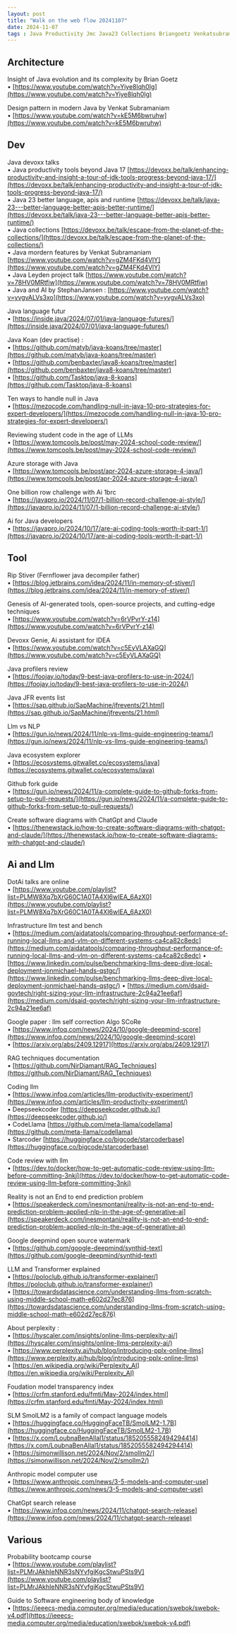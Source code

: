 ```yaml
---
layout: post
title: "Walk on the web flow 20241107"
date: 2024-11-07
tags : Java Productivity Jmc Java23 Collections Briangoetz Venkatsubramaniam Designpattern Ai Devoxx Devoxxgenie Intellij Leyden Llm Benchmark Infrastructure Score Selfcorrection Google Probability Softwareengineer Knowledge Rag Koan Null Handling Codellama Codingllm Deepseekcoder Stephanjanssen Dotai Watermark Deepmind Google Transformer Perplexity Foundationmodel Transparency Jfr Javamissioncontrol Slm Smollm2  Codereview Azure Azureit Llmexplain 1brc Nlp Fernflower Jade Decompiler Javadecompiler Stiver Ecosystem Explorer Anthropic Claude Computeruse Chatgpt Search Github Fork Diagram Schema Architecture
---
```


## Architecture  

Insight of Java evolution and its complexity by Brian Goetz        
	• [https://www.youtube.com/watch?v=Yiye8lqh0Ig](https://www.youtube.com/watch?v=Yiye8lqh0Ig)             

Design pattern in modern Java by Venkat Subramaniam        
	• [https://www.youtube.com/watch?v=kE5M6bwruhw](https://www.youtube.com/watch?v=kE5M6bwruhw)      

## Dev   

Java devoxx talks        
	• Java productivity tools beyond Java 17 [https://devoxx.be/talk/enhancing-productivity-and-insight-a-tour-of-jdk-tools-progress-beyond-java-17/](https://devoxx.be/talk/enhancing-productivity-and-insight-a-tour-of-jdk-tools-progress-beyond-java-17/)        
	• Java 23 better language, apis and runtime [https://devoxx.be/talk/java-23---better-language-better-apis-better-runtime/](https://devoxx.be/talk/java-23---better-language-better-apis-better-runtime/)       
	• Java collections [https://devoxx.be/talk/escape-from-the-planet-of-the-collections/](https://devoxx.be/talk/escape-from-the-planet-of-the-collections/)        
	• Java mordern features by Venkat Subramaniam  [https://www.youtube.com/watch?v=gZM4FKd4VlY](https://www.youtube.com/watch?v=gZM4FKd4VlY)         
	• Java Leyden project talk [https://www.youtube.com/watch?v=78HV0MRtfiw](https://www.youtube.com/watch?v=78HV0MRtfiw)        
	• Java and AI by StephanJansen : [https://www.youtube.com/watch?v=yvgvALVs3xo](https://www.youtube.com/watch?v=yvgvALVs3xo)             

Java language futur          
	• [https://inside.java/2024/07/01/java-language-futures/](https://inside.java/2024/07/01/java-language-futures/)       

Java Koan (dev practise) :       
	• [https://github.com/matyb/java-koans/tree/master](https://github.com/matyb/java-koans/tree/master)      
	• [https://github.com/benbaxter/java8-koans/tree/master](https://github.com/benbaxter/java8-koans/tree/master)        
	• [https://github.com/Tasktop/java-8-koans](https://github.com/Tasktop/java-8-koans)         

Ten ways to handle null in Java       
	• [https://mezocode.com/handling-null-in-java-10-pro-strategies-for-expert-developers/](https://mezocode.com/handling-null-in-java-10-pro-strategies-for-expert-developers/)       

Reviewing student code in the age of LLMs          
	• [https://www.tomcools.be/post/may-2024-school-code-review/](https://www.tomcools.be/post/may-2024-school-code-review/)        

Azure storage with Java      
	• [https://www.tomcools.be/post/apr-2024-azure-storage-4-java/](https://www.tomcools.be/post/apr-2024-azure-storage-4-java/)       

One billion row challenge with Ai 1brc       
	• [https://javapro.io/2024/11/07/1-billion-record-challenge-ai-style/](https://javapro.io/2024/11/07/1-billion-record-challenge-ai-style/)       

Ai for Java developers    
	• [https://javapro.io/2024/10/17/are-ai-coding-tools-worth-it-part-1/](https://javapro.io/2024/10/17/are-ai-coding-tools-worth-it-part-1/)     

## Tool   

Rip Stiver (Fernflower java decompiler father)      
	• [https://blog.jetbrains.com/idea/2024/11/in-memory-of-stiver/](https://blog.jetbrains.com/idea/2024/11/in-memory-of-stiver/)       

Genesis of AI-generated tools, open-source projects, and cutting-edge techniques      
	• [https://www.youtube.com/watch?v=6rVPvrY-z14](https://www.youtube.com/watch?v=6rVPvrY-z14)         

Devoxx Genie, Ai assistant for IDEA         
	• [https://www.youtube.com/watch?v=c5EyVLAXaGQ](https://www.youtube.com/watch?v=c5EyVLAXaGQ)       

Java profilers review     
	• [https://foojay.io/today/9-best-java-profilers-to-use-in-2024/](https://foojay.io/today/9-best-java-profilers-to-use-in-2024/)       

Java JFR events list      
	• [https://sap.github.io/SapMachine/jfrevents/21.html](https://sap.github.io/SapMachine/jfrevents/21.html)      

Llm vs NLP     
	• [https://gun.io/news/2024/11/nlp-vs-llms-guide-engineering-teams/](https://gun.io/news/2024/11/nlp-vs-llms-guide-engineering-teams/)       

Java ecosystem explorer     
	• [https://ecosystems.gitwallet.co/ecosystems/java](https://ecosystems.gitwallet.co/ecosystems/java)       

Github fork guide        
	• [https://gun.io/news/2024/11/a-complete-guide-to-github-forks-from-setup-to-pull-requests/](https://gun.io/news/2024/11/a-complete-guide-to-github-forks-from-setup-to-pull-requests/)         

Create software diagrams with ChatGpt and Claude        
	• [https://thenewstack.io/how-to-create-software-diagrams-with-chatgpt-and-claude/](https://thenewstack.io/how-to-create-software-diagrams-with-chatgpt-and-claude/)       

## Ai and Llm

DotAi talks are online      
	• [https://www.youtube.com/playlist?list=PLMW8Xq7bXrG60C1A0TA4XI6wIEA_6AzX0](https://www.youtube.com/playlist?list=PLMW8Xq7bXrG60C1A0TA4XI6wIEA_6AzX0)      

Infrastructure llm test and bench          
	• [https://medium.com/aidatatools/comparing-throughput-performance-of-running-local-llms-and-vlm-on-different-systems-ca4ca82c8edc](https://medium.com/aidatatools/comparing-throughput-performance-of-running-local-llms-and-vlm-on-different-systems-ca4ca82c8edc) 
	• [https://www.linkedin.com/pulse/benchmarking-llms-deep-dive-local-deployment-jonmichael-hands-qstgc/](https://www.linkedin.com/pulse/benchmarking-llms-deep-dive-local-deployment-jonmichael-hands-qstgc/) 
	• [https://medium.com/dsaid-govtech/right-sizing-your-llm-infrastructure-2c94a21ee6af](https://medium.com/dsaid-govtech/right-sizing-your-llm-infrastructure-2c94a21ee6af)  

Google paper : llm self correction Algo SCoRe        
	• [https://www.infoq.com/news/2024/10/google-deepmind-score](https://www.infoq.com/news/2024/10/google-deepmind-score)    
	• [https://arxiv.org/abs/2409.12917](https://arxiv.org/abs/2409.12917)    

RAG techniques documentation          
	• [https://github.com/NirDiamant/RAG_Techniques](https://github.com/NirDiamant/RAG_Techniques)       

Coding llm         
	• [https://www.infoq.com/articles/llm-productivity-experiment/](https://www.infoq.com/articles/llm-productivity-experiment/)      
	• Deepseekcoder  [https://deepseekcoder.github.io/](https://deepseekcoder.github.io/)         
	• CodeLlama [https://github.com/meta-llama/codellama](https://github.com/meta-llama/codellama)      
	• Starcoder [https://huggingface.co/bigcode/starcoderbase](https://huggingface.co/bigcode/starcoderbase)     

Code review with llm           
	• [https://dev.to/docker/how-to-get-automatic-code-review-using-llm-before-committing-3nkj](https://dev.to/docker/how-to-get-automatic-code-review-using-llm-before-committing-3nkj)      

Reality is not an End to end prediction problem       
	• [https://speakerdeck.com/inesmontani/reality-is-not-an-end-to-end-prediction-problem-applied-nlp-in-the-age-of-generative-ai](https://speakerdeck.com/inesmontani/reality-is-not-an-end-to-end-prediction-problem-applied-nlp-in-the-age-of-generative-ai)       

Google deepmind open source watermark       
	• [https://github.com/google-deepmind/synthid-text](https://github.com/google-deepmind/synthid-text)          

LLM and Transformer explained        
	• [https://poloclub.github.io/transformer-explainer/](https://poloclub.github.io/transformer-explainer/)        
	• [https://towardsdatascience.com/understanding-llms-from-scratch-using-middle-school-math-e602d27ec876](https://towardsdatascience.com/understanding-llms-from-scratch-using-middle-school-math-e602d27ec876)        

About perplexity :       
	• [https://hyscaler.com/insights/online-llms-perplexity-ai/](https://hyscaler.com/insights/online-llms-perplexity-ai/)        
	• [https://www.perplexity.ai/hub/blog/introducing-pplx-online-llms](https://www.perplexity.ai/hub/blog/introducing-pplx-online-llms)    
	• [https://en.wikipedia.org/wiki/Perplexity_AI](https://en.wikipedia.org/wiki/Perplexity_AI)             
	

Foudation model transparency index       
	• [https://crfm.stanford.edu/fmti/May-2024/index.html](https://crfm.stanford.edu/fmti/May-2024/index.html)       

SLM  SmolLM2 is a family of compact language models          
	• [https://huggingface.co/HuggingFaceTB/SmolLM2-1.7B](https://huggingface.co/HuggingFaceTB/SmolLM2-1.7B)       
	• [https://x.com/LoubnaBenAllal1/status/1852055582494294414](https://x.com/LoubnaBenAllal1/status/1852055582494294414)        
	• [https://simonwillison.net/2024/Nov/2/smollm2/](https://simonwillison.net/2024/Nov/2/smollm2/)       

Anthropic model computer use          
	• [https://www.anthropic.com/news/3-5-models-and-computer-use](https://www.anthropic.com/news/3-5-models-and-computer-use)      

ChatGpt search release        
	• [https://www.infoq.com/news/2024/11/chatgpt-search-release](https://www.infoq.com/news/2024/11/chatgpt-search-release)       

## Various

Probability bootcamp course           
	• [https://www.youtube.com/playlist?list=PLMrJAkhIeNNR3sNYvfgiKgcStwuPSts9V](https://www.youtube.com/playlist?list=PLMrJAkhIeNNR3sNYvfgiKgcStwuPSts9V)         

Guide to Software engineering body of knowledge          
	• [https://ieeecs-media.computer.org/media/education/swebok/swebok-v4.pdf](https://ieeecs-media.computer.org/media/education/swebok/swebok-v4.pdf)         



